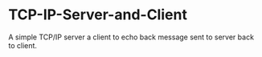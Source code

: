 # TCP-IP-Server-and-Client
A simple TCP/IP server a client to echo back message sent to server back to client. 
